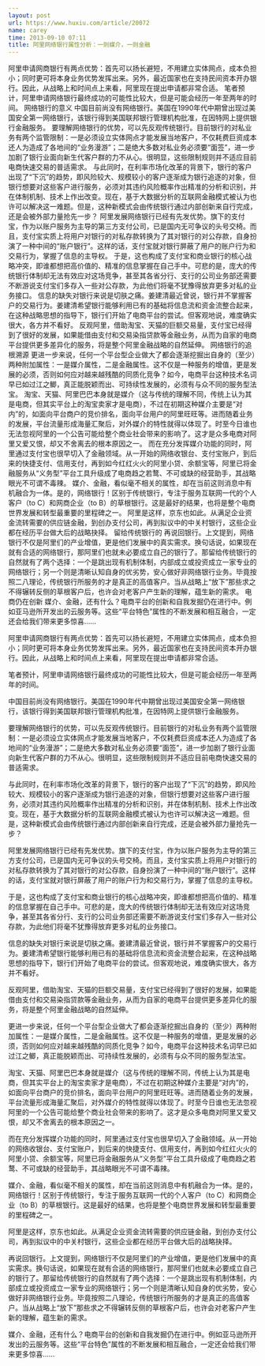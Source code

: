 ```yaml
---
layout: post
url: https://www.huxiu.com/article/20072
name: carey
time: 2013-09-10 07:11
title: 阿里网络银行属性分析：一则媒介，一则金融
---
```

阿里申请网商银行有两点优势：首先可以扬长避短，不用建立实体网点，成本负担小；同时更可将本身业务优势发挥出来。另外，最近国家也在支持民间资本开办银行。因此，从战略上和时间点上来看，阿里现在提出申请都非常合适。 笔者预计，阿里申请网络银行最终成功的可能性比较大，但是可能会经历一年至两年的时间。 网络银行的意义 中国目前尚没有网络银行。美国在1990年代中期曾出现过美国安全第一网络银行，该银行得到美国联邦银行管理机构批准，在因特网上提供银行金融服务。 要理解网络银行的优势，可以先反观传统银行。目前银行的对私业务有两个监管限制：一是必须设立实体网点才能发展当地客户，不仅耗费巨资成本还人为造成了各地间的“业务漫游”；二是绝大多数对私业务必须要“面签”，进一步加剧了银行业面向新生代客户群的力不从心。很明显，这些限制规则并不适应目前电商快速交易的普适需求。 与此同时，在利率市场化改革的背景下，银行的客户出现了“下沉”的趋势，即风险较大、规模较小的客户逐渐成为银行追逐的对象，但银行想要对这些客户进行服务，必须对其违约风险概率作出精准的分析和识别，并在体制机制、技术上作出改变。现在，基于大数据分析的互联网金融模式被认为也许可以解决这一难题。但是，这种新模式会由传统银行通过内部创新来自行完成，还是会被外部力量抢先一步？ 阿里发展网络银行已经有先发优势。旗下的支付宝，作为以账户服务为主导的第三方支付公司，已是国内无可争议的头号交椅。而且，支付宝实质上将用户对银行的对私存款转换为了其对银行的对公存款，自身扮演了一种中间的“账户银行”。这样的话，支付宝就对银行屏蔽了用户的账户行为和交易行为，掌握了信息的主导权。 于是，这也构成了支付宝和商业银行的核心战略冲突，即谁都想把高价值的、精准的信息掌握在自己手中。可悲的是，庞大的传统银行体制却无法有效应对这场竞争，甚至其各省分行、支行的公司业务部还需要不断游说支付宝们多存入一些对公存款，为此他们将毫不犹豫得放弃更多对私的业务接口。 信息的缺失对银行来说是切肤之痛。姜建清最近曾说，银行并不掌握客户的交易行为。姜建清希望银行能够利用已有的基础将信息流和资金流整合起来，在这种战略思想的指导下，银行们开始了电商平台的尝试。但客观地说，难度确实很大，各方并不看好。 反观阿里，借助淘宝、天猫的巨额交易量，支付宝已经得到了很好的发展，如果能借由支付和交易染指贷款等金融业务，从而为自家的电商平台提供更多差异化的服务，将是整个阿里金融战略的自然延伸。 网络银行的追根溯源 更进一步来说，任何一个平台型企业做大了都会逐渐挖掘出自身的（至少）两种附加属性：一是媒介属性，二是金融属性。这不仅是一种服务的增值，更是发展的必须，否则如何应对越来越残酷的同质化竞争？如今，电商平台这种技术名词早已如过江之鲫，真正能脱颖而出、可持续性发展的，必须有与众不同的服务型法宝。 淘宝、天猫、阿里巴巴本身就是媒介（这与传统的理解不同，传统上认为其是电商，但其实平台上的淘宝卖家才是电商），不过在初期这种媒介主要是“对内”的，如面向平台商户的竞价排名，面向平台用户的阿里旺旺等。进而随着业务的发展，平台流量形成海量汇聚后，对外媒介的特性就得以体现了。时至今日谁也无法忽视阿里的一个公告可能给整个商业社会带来的影响了。这才是众多电商对阿里又爱又恨，却又不舍离去的根本原因之一。 而在充分发挥媒介功能的同时，阿里通过支付宝也很早切入了金融领域。从一开始的网络收银台、支付宝账户，到后来的快捷支付、信用支付，再到如今红红火火的阿里小贷、余额宝等，阿里已将金融服务从“义务型”平台工具升级成了电商趋之若鹜、不可或缺的经营助手，其战略眼光不可谓不毒辣。 媒介、金融，看似毫不相关的属性，却在当前这则消息中有机融合为一体。是的，网络银行！区别于传统银行，专注于服务互联网一代的个人客户（to C）和网商企业（to B）的草根银行。这是最好的结果，也将是整个电商世界发展和转型最重要的里程碑之一。 阿里是这样，京东也如此。从满足企业资金流转需要的供应链金融，到创办支付公司，再到拟议中的中关村银行，这些企业都在经历平台做大后的战略抉择。 留给传统银行的 再说回银行。上文提到，网络银行不仅是阿里们的产业增值，更是他们发展中的真实需求。换句话说，如果现在就有合适的网络银行，那阿里们也就未必要成立自己的银行了。那留给传统银行的自然就有了两个选择：一个是跳出现有机制体制，内部成立或投资成立一家专业的网络银行；另一个则是清晰认知自身的优劣势，安心做好非网络银行业务。毕竟按照二八理论，传统银行所服务的才是真正的高值客户。当从战略上“放下”那些求之不得辗转反侧的草根客户后，也许会对老客户产生新的理解，蕴生新的需求。 电商仍在创新 媒介、金融，还有什么？电商平台的创新和自我发掘仍在进行中。例如亚马逊所开发出的云服务等。这些“平台特色”属性的不断发展和相互融合，一定还会给我们带来更多惊喜……

阿里申请网商银行有两点优势：首先可以扬长避短，不用建立实体网点，成本负担小；同时更可将本身业务优势发挥出来。另外，最近国家也在支持民间资本开办银行。因此，从战略上和时间点上来看，阿里现在提出申请都非常合适。

笔者预计，阿里申请网络银行最终成功的可能性比较大，但是可能会经历一年至两年的时间。

中国目前尚没有网络银行。美国在1990年代中期曾出现过美国安全第一网络银行，该银行得到美国联邦银行管理机构批准，在因特网上提供银行金融服务。

要理解网络银行的优势，可以先反观传统银行。目前银行的对私业务有两个监管限制：一是必须设立实体网点才能发展当地客户，不仅耗费巨资成本还人为造成了各地间的“业务漫游”；二是绝大多数对私业务必须要“面签”，进一步加剧了银行业面向新生代客户群的力不从心。很明显，这些限制规则并不适应目前电商快速交易的普适需求。

与此同时，在利率市场化改革的背景下，银行的客户出现了“下沉”的趋势，即风险较大、规模较小的客户逐渐成为银行追逐的对象，但银行想要对这些客户进行服务，必须对其违约风险概率作出精准的分析和识别，并在体制机制、技术上作出改变。现在，基于大数据分析的互联网金融模式被认为也许可以解决这一难题。但是，这种新模式会由传统银行通过内部创新来自行完成，还是会被外部力量抢先一步？

阿里发展网络银行已经有先发优势。旗下的支付宝，作为以账户服务为主导的第三方支付公司，已是国内无可争议的头号交椅。而且，支付宝实质上将用户对银行的对私存款转换为了其对银行的对公存款，自身扮演了一种中间的“账户银行”。这样的话，支付宝就对银行屏蔽了用户的账户行为和交易行为，掌握了信息的主导权。

于是，这也构成了支付宝和商业银行的核心战略冲突，即谁都想把高价值的、精准的信息掌握在自己手中。可悲的是，庞大的传统银行体制却无法有效应对这场竞争，甚至其各省分行、支行的公司业务部还需要不断游说支付宝们多存入一些对公存款，为此他们将毫不犹豫得放弃更多对私的业务接口。

信息的缺失对银行来说是切肤之痛。姜建清最近曾说，银行并不掌握客户的交易行为。姜建清希望银行能够利用已有的基础将信息流和资金流整合起来，在这种战略思想的指导下，银行们开始了电商平台的尝试。但客观地说，难度确实很大，各方并不看好。

反观阿里，借助淘宝、天猫的巨额交易量，支付宝已经得到了很好的发展，如果能借由支付和交易染指贷款等金融业务，从而为自家的电商平台提供更多差异化的服务，将是整个阿里金融战略的自然延伸。

更进一步来说，任何一个平台型企业做大了都会逐渐挖掘出自身的（至少）两种附加属性：一是媒介属性，二是金融属性。这不仅是一种服务的增值，更是发展的必须，否则如何应对越来越残酷的同质化竞争？如今，电商平台这种技术名词早已如过江之鲫，真正能脱颖而出、可持续性发展的，必须有与众不同的服务型法宝。

淘宝、天猫、阿里巴巴本身就是媒介（这与传统的理解不同，传统上认为其是电商，但其实平台上的淘宝卖家才是电商），不过在初期这种媒介主要是“对内”的，如面向平台商户的竞价排名，面向平台用户的阿里旺旺等。进而随着业务的发展，平台流量形成海量汇聚后，对外媒介的特性就得以体现了。时至今日谁也无法忽视阿里的一个公告可能给整个商业社会带来的影响了。这才是众多电商对阿里又爱又恨，却又不舍离去的根本原因之一。

而在充分发挥媒介功能的同时，阿里通过支付宝也很早切入了金融领域。从一开始的网络收银台、支付宝账户，到后来的快捷支付、信用支付，再到如今红红火火的阿里小贷、余额宝等，阿里已将金融服务从“义务型”平台工具升级成了电商趋之若鹜、不可或缺的经营助手，其战略眼光不可谓不毒辣。

媒介、金融，看似毫不相关的属性，却在当前这则消息中有机融合为一体。是的，网络银行！区别于传统银行，专注于服务互联网一代的个人客户（to C）和网商企业（to B）的草根银行。这是最好的结果，也将是整个电商世界发展和转型最重要的里程碑之一。

阿里是这样，京东也如此。从满足企业资金流转需要的供应链金融，到创办支付公司，再到拟议中的中关村银行，这些企业都在经历平台做大后的战略抉择。

再说回银行。上文提到，网络银行不仅是阿里们的产业增值，更是他们发展中的真实需求。换句话说，如果现在就有合适的网络银行，那阿里们也就未必要成立自己的银行了。那留给传统银行的自然就有了两个选择：一个是跳出现有机制体制，内部成立或投资成立一家专业的网络银行；另一个则是清晰认知自身的优劣势，安心做好非网络银行业务。毕竟按照二八理论，传统银行所服务的才是真正的高值客户。当从战略上“放下”那些求之不得辗转反侧的草根客户后，也许会对老客户产生新的理解，蕴生新的需求。

媒介、金融，还有什么？电商平台的创新和自我发掘仍在进行中。例如亚马逊所开发出的云服务等。这些“平台特色”属性的不断发展和相互融合，一定还会给我们带来更多惊喜……

